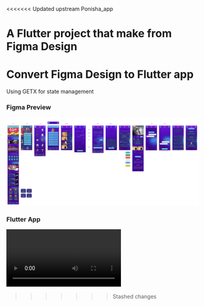 <<<<<<< Updated upstream
Ponisha_app

A Flutter project that make from Figma Design
=======
# Convert Figma Design to Flutter app

Using GETX for state management

### Figma Preview
![alt text](figma.jpg)

### Flutter App
<video controls src="Screen_recording_20240717_220253.mp4" title="Title"></video>
>>>>>>> Stashed changes
